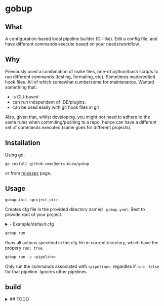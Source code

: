 # gobup

## What

A configuration-based local pipeline builder (CI-like). Edit a config file, 
and have different commands execute based on your needs/workflow. 

## Why

Previously used a combination of make files, one-of python/bash scripts to run
different commands (testing, formating, etc).
Sometimes made/edited hook files. All of which somewhat cumbersome for maintenance.
Wanted something that:

- is CLI-based
- can run independent of IDE/plugins. 
- can be used easily with git hook files in git

Also, given that, whilst developing, you might not need to adhere to
the same rules when commiting/pushing to a repo, hence can have a different set of
commands executed (same goes for different projects).

## Installation

Using go:

`go install github.com/Denis-Kuso/gobup`

or from [releases](github.com/Denis-Kuso/gobup/releases/) page.

## Usage

```bash
gobup init <project_dir>
```
Creates cfg file in the provided directory named `.gobup.yaml`. Best to provide 
root of your project.

<details>
<summary> - Example/default cfg</summary>
```yaml
# pipeline name
pre-commit:
  run: false
  # sequence (order matters) of commands to run in this pipeline
  cmds:
    - build:
        cmdName: go
        # args to cmdName (ordered)
        args:
          - "build"
          - "-o"
          - "binaryName"
    - test:
        cmdName: go
        args:
          - "test"
          - "."
          - "-v"
    - format:
        cmdName: gofmt
        args: ["-l", "."]
        # output to stdout interpreted/treated as an error
        stdoutAsErr: true
#  different pipeline perhaps ran whilst prototyping/developing
dev:
  run: true
  cmds:
    - lint:
        cmdName: revive 
        args:
          - "-formatter"
          - "friendly"
        # stop execution if it takes longer than timeout seconds
        timeout: 15
    - format:
        cmdName: gofmt
        args: ["-l", "."]
        stdoutAsErr: true
```
</details>

```bash
gobup run
```

Runs all actions specified in the cfg file in current directory, which have
the propery `run: true`. 

```bash
gobup run -p <pipeline>
```

Only run the commands associated with `<pipeline>`, regardles if
`run: false` for that pipeline. Ignores other pipelines.

## build

<details>
<summary>## TODO</summary>

- [ ] add `dry-run` flag
- [ ] add `ignore-warnings` flag 
- [ ] make prettier output format
- [ ] add git hook files compatibility
</details>

